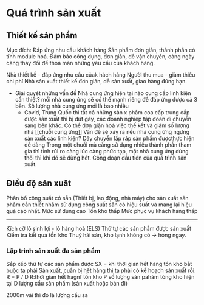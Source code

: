 # Quá trình sản xuất
## Thiết kế sản phẩm
Mục đích:
Đáp ứng nhu cầu khách hàng
Sản phẩm đơn giản, thành phần có tính module hoá.
	Đảm bảo công dụng, đơn giản, dễ vận chuyển, càng ngày càng thay đổi để thoả mãn những yêu cầu của khách hàng.

Nhà thiết kế - đáp ứng nhu cầu củak hách hàng
Người thu mua - giảm thiểu chi phí
Nhà sản xuất thiết kế đơn giản, dễ sản xuất, giao hàng đúng hạn.

- Giải quyét những vấn đề 
	Nhà cung ứng hiện tại nào cung cấp linh kiện cần thiết? mỗi nhà cung ứng sẽ có thế mạnh riêng để đáp ứng được cả 3 bên.
	Số lượng nhà cung ứng mới là bao nhiêu
	- Covid, Trung Quốc thì tất cả những sản x phẩm coa cấp trung cấp được sản xuất thì bị đứt gãy, các doanh nghiệp tập đoan di chuyển sang bên khác.
	Có thể đơn giản hoá việc thế kết và giảm số lượng nhà [[chuỗi cung ứng]]  Vấn đề sẽ xảy ra nếu nhà cung ứng ngưng sản xuất các linh kiện?
	Dây chuyền lắp ráp sản phẩm đượcthực hiện dễ dàng
	  Trong một chuỗi mà càng sử dụng nhiều thành phần tham gia thì tính rủi ro càng lúc càng phức tạp, một nhà cung ứng dừng thôi thì khi đó sẽ dừng hết. 
Công đoạn đầu tiên của quá trình sản xuất.
## Điều độ sản xuât
Phân bổ công suất có sẵn (Thiết bị, lao động, nhà máy) cho sản xuất sản phẩm cần thiết nhằm sử dụng công suất sẵn có hiệu suất và mang lại hiệu quả cao nhất.
	Mức sử dụng cao 
	Tồn kho thấp
	Mức phục vụ khách hàng thấp
___
Kích cỡ lô sinh lợi - lô hàng hoá (ELS)
Thứ tự các sản phẩm được sản xuất 
Kiểm tra kết quả tồn kho 
	Thuỷ hải sản, kho lạnh không có -> hỏng ngay.

### Lập trình sản xuất đa sản phẩm
Sắp xếp thứ tự các sản phẩm được SX = khi thời gian hết hàng tồn kho bắt buộc ta phải Sản xuất, cuẩn bị hết hàng thì ta phải có kế hoạch sản xuất rồi.
R = P / D
R:thời gian hết hagnf tồn kho
P số lượng sản pahảm tỏng kho hiện tại
D lượng cầu sản phẩm (sản xuất hoặc bán đi)

2000m vải thì đó là lượng cầu sa
